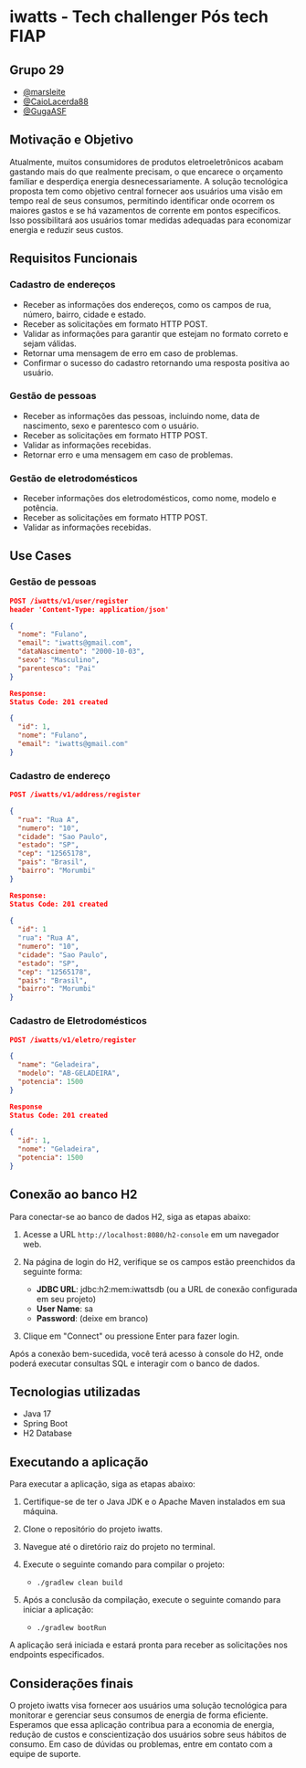 # iwatts - Tech challenger Pós tech FIAP

## Grupo 29
- [@marsleite](https://github.com/marsleite)
- [@CaioLacerda88](https://github.com/CaioLacerda88)
- [@GugaASF](https://github.com/GugaASF)


## Motivação e Objetivo

Atualmente, muitos consumidores de produtos eletroeletrônicos acabam gastando mais do que realmente precisam, o que encarece o orçamento familiar e desperdiça energia desnecessariamente. A solução tecnológica proposta tem como objetivo central fornecer aos usuários uma visão em tempo real de seus consumos, permitindo identificar onde ocorrem os maiores gastos e se há vazamentos de corrente em pontos específicos. Isso possibilitará aos usuários tomar medidas adequadas para economizar energia e reduzir seus custos.

## Requisitos Funcionais

### Cadastro de endereços

- Receber as informações dos endereços, como os campos de rua, número, bairro, cidade e estado.
- Receber as solicitações em formato HTTP POST.
- Validar as informações para garantir que estejam no formato correto e sejam válidas.
- Retornar uma mensagem de erro em caso de problemas.
- Confirmar o sucesso do cadastro retornando uma resposta positiva ao usuário.

### Gestão de pessoas

- Receber as informações das pessoas, incluindo nome, data de nascimento, sexo e parentesco com o usuário.
- Receber as solicitações em formato HTTP POST.
- Validar as informações recebidas.
- Retornar erro e uma mensagem em caso de problemas.

### Gestão de eletrodomésticos

- Receber informações dos eletrodomésticos, como nome, modelo e potência.
- Receber as solicitações em formato HTTP POST.
- Validar as informações recebidas.

## Use Cases

### Gestão de pessoas
```json
POST /iwatts/v1/user/register
header 'Content-Type: application/json'

{
  "nome": "Fulano",
  "email": "iwatts@gmail.com",
  "dataNascimento": "2000-10-03",
  "sexo": "Masculino",
  "parentesco": "Pai"
}

Response:
Status Code: 201 created

{
  "id": 1,
  "nome": "Fulano",
  "email": "iwatts@gmail.com"
}
```

### Cadastro de endereço
```json
POST /iwatts/v1/address/register

{
  "rua": "Rua A",
  "numero": "10",
  "cidade": "Sao Paulo",
  "estado": "SP",
  "cep": "12565178",
  "pais": "Brasil",
  "bairro": "Morumbi"
}

Response:
Status Code: 201 created
        
{
  "id": 1
  "rua": "Rua A",
  "numero": "10",
  "cidade": "Sao Paulo",
  "estado": "SP",
  "cep": "12565178",
  "pais": "Brasil",
  "bairro": "Morumbi"
}
```

### Cadastro de Eletrodomésticos
```json
POST /iwatts/v1/eletro/register

{
  "name": "Geladeira",
  "modelo": "AB-GELADEIRA",
  "potencia": 1500
}

Response
Status Code: 201 created
        
{
  "id": 1,
  "nome": "Geladeira",
  "potencia": 1500
}
```
## Conexão ao banco H2

Para conectar-se ao banco de dados H2, siga as etapas abaixo:

1. Acesse a URL `http://localhost:8080/h2-console` em um navegador web.

2. Na página de login do H2, verifique se os campos estão preenchidos da seguinte forma:
    - **JDBC URL**: jdbc:h2:mem:iwattsdb (ou a URL de conexão configurada em seu projeto)
    - **User Name**: sa
    - **Password**: (deixe em branco)

3. Clique em "Connect" ou pressione Enter para fazer login.

Após a conexão bem-sucedida, você terá acesso à console do H2, onde poderá executar consultas SQL e interagir com o banco de dados.

## Tecnologias utilizadas

- Java 17
- Spring Boot
- H2 Database

## Executando a aplicação

Para executar a aplicação, siga as etapas abaixo:

1. Certifique-se de ter o Java JDK e o Apache Maven instalados em sua máquina.

2. Clone o repositório do projeto iwatts.

3. Navegue até o diretório raiz do projeto no terminal.

4. Execute o seguinte comando para compilar o projeto:
    - `./gradlew clean build`
5. Após a conclusão da compilação, execute o seguinte comando para iniciar a aplicação:
    - `./gradlew bootRun`


A aplicação será iniciada e estará pronta para receber as solicitações nos endpoints especificados.

## Considerações finais

O projeto iwatts visa fornecer aos usuários uma solução tecnológica para monitorar e gerenciar seus consumos de energia de forma eficiente. Esperamos que essa aplicação contribua para a economia de energia, redução de custos e conscientização dos usuários sobre seus hábitos de consumo. Em caso de dúvidas ou problemas, entre em contato com a equipe de suporte.
